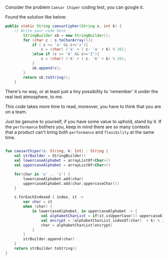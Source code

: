 Consider the problem `Caesar Chiper` coding test, you can google it.

Found the solution like below:
```java
public static String caesarCipher(String s, int k) {
    // Write your code here
        StringBuilder sb = new StringBuilder();
        for (char c : s.toCharArray()){
            if ( c >= 'a' && c<='z'){
                c = (char) ('a' + ( c- 'a' + k) % 26);
            }else if (c >= 'A' && c<='Z'){
                c = (char) ('A' + ( c- 'A' + k) % 26);
            }
            sb.append(c);
        }
        return sb.toString();
    }
```

There's no way, or at least just a tiny possibility to 'remember' it under the real test atmosphere, to me.

This code takes more time to read, moreover, you have to think that you are on a team.

Just be genuine to yourself, if you have some value to uphold, stand by it. If the `performance` bothers you, keep in mind there are so many contexts  
that a product can't bring both `performance` and `flexibility` at the same time.

```kotlin

fun caesarChiper(s: String, k: Int) : String {
    val strBuilder = StringBuilder()
    val lowercaseAlphabet = arrayListOf<Char>()
    val uppercaseAlphabet = arrayListOf<Char>()

    for(char in 'a' .. 'z') {
        lowercaseAlphabet.add(char)
        uppercaseAlphabet.add(char.uppercaseChar())
    }

    s.forEachIndexed { index, it ->
        var char = it
        when (char) {
            in lowercaseAlphabet, in uppercaseAlphabet -> {
                val alphabetCharList = if(it.isUpperCase()) uppercaseAlphabet else lowercaseAlphabet
                val encrypt = (alphabetCharList.indexOf(char)  + k) % 26
                char = alphabetCharList[encrypt]
            }
        }
        strBuilder.append(char)
    }
    return strBuilder.toString()
}

```
